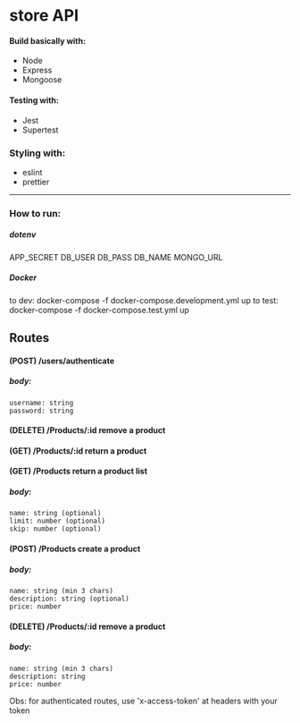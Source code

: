 # store API

#### Build basically with:
* Node
* Express
* Mongoose

#### Testing with:
* Jest
* Supertest

### Styling with:
* eslint
* prettier

---

### How to run:

##### dotenv
  APP_SECRET
  DB_USER
  DB_PASS
  DB_NAME
  MONGO_URL

##### Docker
to dev: docker-compose -f docker-compose.development.yml up
to test: docker-compose -f docker-compose.test.yml up


## Routes

#### (POST) /users/authenticate
  ##### body:
    username: string
    password: string

#### (DELETE) /Products/:id remove a product
#### (GET) /Products/:id return a product
#### (GET) /Products return a product list
  ##### body:
    name: string (optional)
    limit: number (optional)
    skip: number (optional)
#### (POST) /Products create a product
  ##### body:
    name: string (min 3 chars)
    description: string (optional)
    price: number
#### (DELETE) /Products/:id remove a product
  ##### body:
    name: string (min 3 chars)
    description: string
    price: number


Obs: for authenticated routes, use 'x-access-token' at headers with your token

